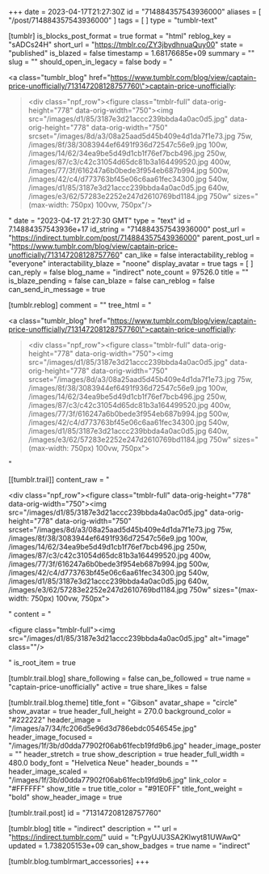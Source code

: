 +++
date = 2023-04-17T21:27:30Z
id = "714884357543936000"
aliases = [ "/post/714884357543936000" ]
tags = [ ]
type = "tumblr-text"

[tumblr]
is_blocks_post_format = true
format = "html"
reblog_key = "sADCs24H"
short_url = "https://tmblr.co/ZY3jbydhnuaQuy00"
state = "published"
is_blazed = false
timestamp = 1.68176685e+09
summary = ""
slug = ""
should_open_in_legacy = false
body = "<p><a class=\"tumblr_blog\" href=\"https://www.tumblr.com/blog/view/captain-price-unofficially/713147208128757760\">captain-price-unofficially</a>:</p><blockquote><div class=\"npf_row\"><figure class=\"tmblr-full\" data-orig-height=\"778\" data-orig-width=\"750\"><img src=\"/images/d1/85/3187e3d21accc239bbda4a0ac0d5.jpg\" data-orig-height=\"778\" data-orig-width=\"750\" srcset=\"/images/8d/a3/08a25aad5d45b409e4d1da7f1e73.jpg 75w, /images/8f/38/3083944ef6491f936d72547c56e9.jpg 100w, /images/14/62/34ea9be5d49d1cb1f76ef7bcb496.jpg 250w, /images/87/c3/c42c31054d65dc81b3a164499520.jpg 400w, /images/77/3f/616247a6b0bede3f954eb687b994.jpg 500w, /images/42/c4/d773763bf45e06c6aa61fec34300.jpg 540w, /images/d1/85/3187e3d21accc239bbda4a0ac0d5.jpg 640w, /images/e3/62/57283e2252e247d2610769bd1184.jpg 750w\" sizes=\"(max-width: 750px) 100vw, 750px\"/></figure></div></blockquote>"
date = "2023-04-17 21:27:30 GMT"
type = "text"
id = 7.14884357543936e+17
id_string = "714884357543936000"
post_url = "https://indirect.tumblr.com/post/714884357543936000"
parent_post_url = "https://www.tumblr.com/blog/view/captain-price-unofficially/713147208128757760"
can_like = false
interactability_reblog = "everyone"
interactability_blaze = "noone"
display_avatar = true
tags = [ ]
can_reply = false
blog_name = "indirect"
note_count = 97526.0
title = ""
is_blaze_pending = false
can_blaze = false
can_reblog = false
can_send_in_message = true

[tumblr.reblog]
comment = ""
tree_html = "<p><a class=\"tumblr_blog\" href=\"https://www.tumblr.com/blog/view/captain-price-unofficially/713147208128757760\">captain-price-unofficially</a>:</p><blockquote><div class=\"npf_row\"><figure class=\"tmblr-full\" data-orig-height=\"778\" data-orig-width=\"750\"><img src=\"/images/d1/85/3187e3d21accc239bbda4a0ac0d5.jpg\" data-orig-height=\"778\" data-orig-width=\"750\" srcset=\"/images/8d/a3/08a25aad5d45b409e4d1da7f1e73.jpg 75w, /images/8f/38/3083944ef6491f936d72547c56e9.jpg 100w, /images/14/62/34ea9be5d49d1cb1f76ef7bcb496.jpg 250w, /images/87/c3/c42c31054d65dc81b3a164499520.jpg 400w, /images/77/3f/616247a6b0bede3f954eb687b994.jpg 500w, /images/42/c4/d773763bf45e06c6aa61fec34300.jpg 540w, /images/d1/85/3187e3d21accc239bbda4a0ac0d5.jpg 640w, /images/e3/62/57283e2252e247d2610769bd1184.jpg 750w\" sizes=\"(max-width: 750px) 100vw, 750px\"></figure></div></blockquote>"

[[tumblr.trail]]
content_raw = "<p><div class=\"npf_row\"><figure class=\"tmblr-full\" data-orig-height=\"778\" data-orig-width=\"750\"><img src=\"/images/d1/85/3187e3d21accc239bbda4a0ac0d5.jpg\" data-orig-height=\"778\" data-orig-width=\"750\" srcset=\"/images/8d/a3/08a25aad5d45b409e4d1da7f1e73.jpg 75w, /images/8f/38/3083944ef6491f936d72547c56e9.jpg 100w, /images/14/62/34ea9be5d49d1cb1f76ef7bcb496.jpg 250w, /images/87/c3/c42c31054d65dc81b3a164499520.jpg 400w, /images/77/3f/616247a6b0bede3f954eb687b994.jpg 500w, /images/42/c4/d773763bf45e06c6aa61fec34300.jpg 540w, /images/d1/85/3187e3d21accc239bbda4a0ac0d5.jpg 640w, /images/e3/62/57283e2252e247d2610769bd1184.jpg 750w\" sizes=\"(max-width: 750px) 100vw, 750px\"></figure></div></p>"
content = "<p><figure class=\"tmblr-full\"><img src=\"/images/d1/85/3187e3d21accc239bbda4a0ac0d5.jpg\" alt=\"image\" class=\"\"/></figure></p>"
is_root_item = true

[tumblr.trail.blog]
share_following = false
can_be_followed = true
name = "captain-price-unofficially"
active = true
share_likes = false

[tumblr.trail.blog.theme]
title_font = "Gibson"
avatar_shape = "circle"
show_avatar = true
header_full_height = 270.0
background_color = "#222222"
header_image = "/images/a7/34/fc206d5e96d3d786ebdc0546545e.jpg"
header_image_focused = "/images/1f/3b/d0dda77902f06ab61fecb19fd9b6.jpg"
header_image_poster = ""
header_stretch = true
show_description = true
header_full_width = 480.0
body_font = "Helvetica Neue"
header_bounds = ""
header_image_scaled = "/images/1f/3b/d0dda77902f06ab61fecb19fd9b6.jpg"
link_color = "#FFFFFF"
show_title = true
title_color = "#91E0FF"
title_font_weight = "bold"
show_header_image = true

[tumblr.trail.post]
id = "713147208128757760"

[tumblr.blog]
title = "indirect"
description = ""
url = "https://indirect.tumblr.com/"
uuid = "t:PgyUJU3SA2Klwyt81UWAwQ"
updated = 1.738205153e+09
can_show_badges = true
name = "indirect"

[tumblr.blog.tumblrmart_accessories]
+++
